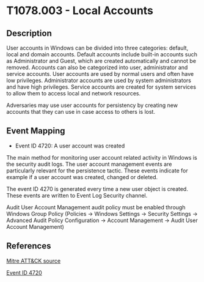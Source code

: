 # T1078.003 - Local Accounts

## Description

User accounts in Windows can be divided into three categories: default, local and domain accounts. Default accounts include built-in accounts such as Administrator and Guest, which are created automatically and cannot be removed. Accounts can also be categorized into user, administrator and service accounts. User accounts are used by normal users and often have low privileges. Administrator accounts are used by system administrators and have high privileges. Service accounts are created for system services to allow them to access local and network resources.

Adversaries may use user accounts for persistency by creating new accounts that they can use in case access to others is lost.

## Event Mapping

* Event ID 4720: A user account was created

The main method for monitoring user account related activity in Windows is the security audit logs. The user account management events are particularly relevant for the persistence tactic. These events indicate for example if a user account was created, changed or deleted.

The event ID 4270 is generated every time a new user object is created. These events are written to Event Log Security channel.

Audit User Account Management audit policy must be enabled through Windows Group Policy (Policies → Windows Settings → Security Settings → Advanced Audit Policy Configuration → Account Management → Audit User Account Management)

## References

[Mitre ATT&CK source](https://attack.mitre.org/techniques/T1078/003/)


[Event ID 4720](https://docs.microsoft.com/en-us/windows/security/threat-protection/auditing/event-4720)
